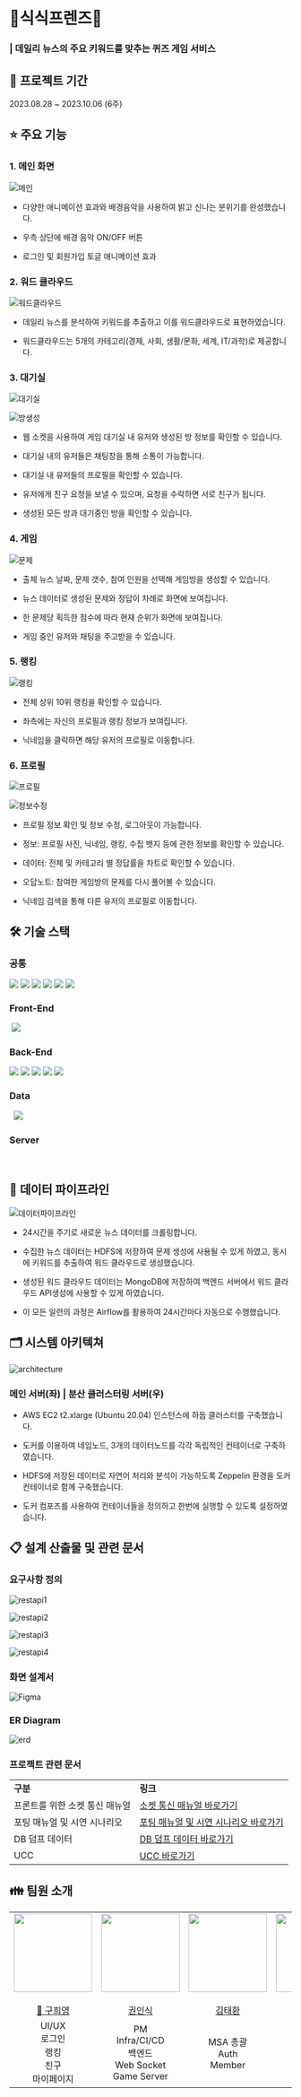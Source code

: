 # 🐰식식프렌즈🐰

### | 데일리 뉴스의 주요 키워드를 맞추는 퀴즈 게임 서비스

## 📆 프로젝트 기간

2023.08.28 ~ 2023.10.06 (6주)

## ⭐️ 주요 기능

<a name="mainContents"></a>

### 1. 메인 화면

![메인](/assets/메인.gif)

- 다양한 애니메이션 효과와 배경음악을 사용하여 밝고 신나는 분위기를 완성했습니다.

- 우측 상단에 배경 음악 ON/OFF 버튼

- 로그인 및 회원가입 토글 애니메이션 효과

### 2. 워드 클라우드

![워드클라우드](/assets/워드클라우드.gif)

- 데일리 뉴스를 분석하여 키워드를 추출하고 이를 워드클라우드로 표현하였습니다.

- 워드클라우드는 5개의 카테고리(경제, 사회, 생활/문화, 세계, IT/과학)로 제공합니다.

### 3. 대기실

![대기실](/assets/대기실.gif)

![방생성](/assets/게임방생성.gif)

- 웹 소켓을 사용하여 게임 대기실 내 유저와 생성된 방 정보를 확인할 수 있습니다.

- 대기실 내의 유저들은 채팅창을 통해 소통이 가능합니다.

- 대기실 내 유저들의 프로필을 확인할 수 있습니다.

- 유저에게 친구 요청을 보낼 수 있으며, 요청을 수락하면 서로 친구가 됩니다.

- 생성된 모든 방과 대기중인 방을 확인할 수 있습니다.

### 4. 게임

![문제](/assets/문제풀이.gif)

- 출제 뉴스 날짜, 문제 갯수, 참여 인원을 선택해 게임방을 생성할 수 있습니다.

- 뉴스 데이터로 생성된 문제와 정답이 차례로 화면에 보여집니다.

- 한 문제당 획득한 점수에 따라 현재 순위가 화면에 보여집니다.

- 게임 중인 유저와 채팅을 주고받을 수 있습니다.

### 5. 랭킹

![랭킹](/assets/랭킹프로필.gif)

- 전체 상위 10위 랭킹을 확인할 수 있습니다.

- 좌측에는 자신의 프로필과 랭킹 정보가 보여집니다.

- 닉네임을 클릭하면 해당 유저의 프로필로 이동합니다.

### 6. 프로필

![프로필](/assets/프로필.gif)

![정보수정](/assets/정보수정.gif)

- 프로필 정보 확인 및 정보 수정, 로그아웃이 가능합니다.

- 정보: 프로필 사진, 닉네임, 랭킹, 수집 뱃지 등에 관한 정보를 확인할 수 있습니다.

- 데이터: 전체 및 카테고리 별 정답률을 차트로 확인할 수 있습니다.

- 오답노트: 참여한 게임방의 문제를 다시 풀어볼 수 있습니다.

- 닉네임 검색을 통해 다른 유저의 프로필로 이동합니다.

## 🛠️ 기술 스택

<a name="skills"></a>

### 공통

<img src="https://img.shields.io/badge/jira-0052CC?style=for-the-badge&logo=jira&logoColor=white"> <img src="https://img.shields.io/badge/GitLab-FC6D26?style=for-the-badge&logo=GitLab&logoColor=white"> <img src="https://img.shields.io/badge/mattermost-0058CC?style=for-the-badge&logo=mattermost&logoColor=white"> <img src="https://img.shields.io/badge/notion-000000?style=for-the-badge&logo=notion&logoColor=white"> <img src="https://img.shields.io/badge/figma-F24E1E?style=for-the-badge&logo=figma&logoColor=white"> <img src="https://img.shields.io/badge/postman-FF6C37?style=for-the-badge&logo=figpostmanma&logoColor=white">

### Front-End

<img title="" src="https://img.shields.io/badge/Next.js-000000?style=for-the-badge&logo=nextdotjs&logoColor=white" alt=""> <img src="https://img.shields.io/badge/TypeScript-3178C6?style=for-the-badge&logo=TypeScript&logoColor=white">

### Back-End

<img src="https://img.shields.io/badge/springboot-6DB33F?style=for-the-badge&logo=springboot&logoColor=white"> <img src="https://img.shields.io/badge/spring security-6DB33F?style=for-the-badge&logo=springsecurity&logoColor=white"> <img src="https://img.shields.io/badge/mongodb-47A248?style=for-the-badge&logo=mongodb&logoColor=white"> <img src="https://img.shields.io/badge/redis-DC382D?style=for-the-badge&logo=redis&logoColor=white"> <img src="https://img.shields.io/badge/json web tokens-000000?style=for-the-badge&logo=jsonwebtokens&logoColor=white"> <img title="" src="https://img.shields.io/badge/postgresql-4169E1?style=for-the-badge&logo=postgresql&logoColor=white" alt="">

### Data

<img title="" src="https://img.shields.io/badge/hadoop-66CCFF?style=for-the-badge&logo=apachehadoop&logoColor=black" alt=""> <img title="" src="https://img.shields.io/badge/spark-E25A1C?style=for-the-badge&logo=apachespark&logoColor=white" alt=""> <img src="https://img.shields.io/badge/python-3776AB?style=for-the-badge&logo=python&logoColor=white"> <img title="" src="https://img.shields.io/badge/Docker-2496ED?style=for-the-badge&logo=docker&logoColor=white" alt=""> <img title="" src="https://img.shields.io/badge/Airflow-017CEE?style=for-the-badge&logo=apacheairflow&logoColor=white" alt="">

### Server

<img title="" src="https://img.shields.io/badge/nginx-009639?style=for-the-badge&logo=nginx&logoColor=white" alt=""> <img title="" src="https://img.shields.io/badge/docker-2496ED?style=for-the-badge&logo=docker&logoColor=white" alt=""> <img title="" src="https://img.shields.io/badge/jenkins-D24939?style=for-the-badge&logo=jenkins&logoColor=white" alt="">

## 💾 데이터 파이프라인

<a name="dataPipelines"></a>

<img src="/assets/데이터파이프라인.png" alt="데이터파이프라인" />

- 24시간을 주기로 새로운 뉴스 데이터를 크롤링합니다.

- 수집한 뉴스 데이터는 HDFS에 저장하여 문제 생성에 사용될 수 있게 하였고, 동시에 키워드를 추출하여 워드 클라우드로 생성했습니다.

- 생성된 워드 클라우드 데이터는 MongoDB에 저장하여 백엔드 서버에서 워드 클라우드 API생성에 사용할 수 있게 하였습니다.

- 이 모든 일련의 과정은 Airflow를 활용하여 24시간마다 자동으로 수행했습니다.

## 🗂️ 시스템 아키텍쳐

<a name="systemArchitecture"></a>

![architecture](./assets/arch.png)

### 메인 서버(좌) | 분산 클러스터링 서버(우)

- AWS EC2 t2.xlarge (Ubuntu 20.04) 인스턴스에 하둡 클러스터를 구축했습니다.

- 도커를 이용하여 네임노드, 3개의 데이터노드를 각각 독립적인 컨테이너로 구축하였습니다.

- HDFS에 저장된 데이터로 자연어 처리와 분석이 가능하도록 Zeppelin 환경을 도커 컨테이너로 함께 구축했습니다.

- 도커 컴포즈를 사용하여 컨테이너들을 정의하고 한번에 실행할 수 있도록 설정하였습니다.

## 📋 설계 산출물 및 관련 문서

<a name="design"></a>

### 요구사항 정의

![restapi1](/assets/RestAPI1.PNG)

![restapi2](/assets/RestAPI2.PNG)

![restapi3](/assets/RestAPI3.PNG)

![restapi4](/assets/RestAPI4.PNG)

### 화면 설계서

![Figma](./assets/Figma.png)

### ER Diagram

![erd](./assets/erd.png)

### 프로젝트 관련 문서

<table>
    <tr>
        <td>
        <b>구분</b>
        </td>
        <td>
        <b>링크</b>
        </td>
    </tr>
    <tr>
        <td>
        프론트를 위한 소켓 통신 매뉴얼
        </td>
        <td>
        <a href="/socket/Socket_매뉴얼.pdf">소켓 통신 매뉴얼 바로가기</a>
        </td>
    </tr>
    <tr>
        <td>
        포팅 매뉴얼 및 시연 시나리오
        </td>
        <td>
        <a href="/exec/포팅_매뉴얼_및_시연_시나리오.docx">포팅 매뉴얼 및 시연 시나리오 바로가기</a>
        </td>
    </tr>
    <tr>
        <td>
        DB 덤프 데이터
        </td>
        <td>
        <a href="/exec/sql/">DB 덤프 데이터 바로가기</a>
        </td>
    </tr>
    <tr>
        <td>
        UCC
        </td>
        <td>
        <a href="https://youtu.be/NUaRz1khf-c">UCC 바로가기</a>
        </td>
    </tr>
</table>

## 👪 팀원 소개

<a name="members"></a>

<table>
    <tr>
        <td height="140px" align="center"> <a href="https://github.com/hi9900">
            <img src="/assets/hy.png" width="140px" /> <br><br>👑 구희영</a> <br></td>
            <td height="140px" align="center"> <a href="https://github.com/PassionSoftIan">
            <img src="/assets/image%20(4).png" width="140px" /> <br><br>권인식</a> <br></td>
        <td height="140px" align="center"> <a href="https://github.com/kimta2hwan">
            <img src="/assets/image%20(3).png" width="140px" /> <br><br>김태환</a> <br></td>
        <td height="140px" align="center"> <a href="https://github.com/sl39">
            <img src="/assets/image%20(6).png" width="140px" /> <br><br>이세울</a> <br></td>
        <td height="140px" align="center"> <a href="https://github.com/nayeonxkim">
            <img src="/assets/image%20(5).png" width="140px" /> <br><br>김나연</a> <br></td>
        <td height="140px" align="center"> <a href="https://github.com/StarSein">
            <img src="/assets/image%20(2).png" width="140px" /> <br><br>황유성</a> <br></td>
    </tr>
    <tr>
        <td align="center">
        UI/UX<br/>로그인<br/>랭킹<br/>친구<br/>마이페이지<br/>
        </td>
        <td align="center">
        PM<br/>Infra/CI/CD<br/>백엔드<br/>Web Socket<br/>Game Server
        </td>
        <td align="center">
        MSA 총괄<br/>Auth<br/>Member<br/>
        </td>
        <td align="center">
        Member<br />회원가입<br/>대기실<br/>실시간 게임<br/>
        </td>
        <td align="center">
        Data Pipeline 구축<br/>hadoop cluster<br/>데이터 수집<br />데이터 저장
        </td>
        <td align="center">
        자연어처리<br/>워드 클라우드<br/>퀴즈 생성
        </td>
    </tr>
</table>
